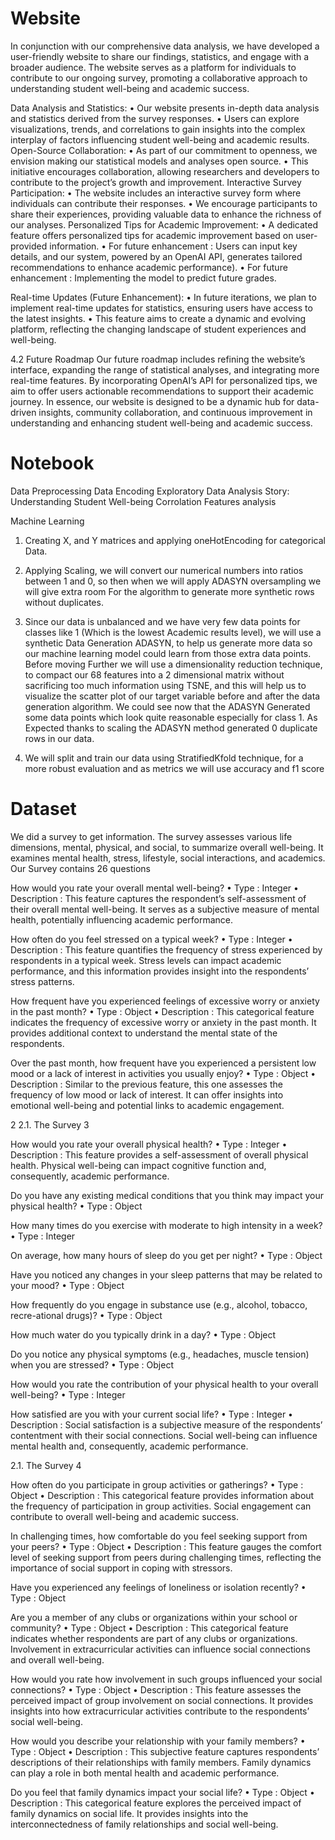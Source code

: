 # Website
In conjunction with our comprehensive data analysis, we have developed a user-friendly website to share our findings, statistics, and engage with a broader audience. The website serves as a platform for individuals to contribute to our ongoing survey, promoting a collaborative approach to understanding student well-being and academic success.

Data Analysis and Statistics:
• Our website presents in-depth data analysis and statistics derived from the survey responses.
• Users can explore visualizations, trends, and correlations to gain insights into the complex interplay of factors influencing student well-being and academic results.
Open-Source Collaboration:
• As part of our commitment to openness, we envision making our statistical models and analyses open source.
• This initiative encourages collaboration, allowing researchers and developers to contribute to the project’s growth and improvement.
Interactive Survey Participation:
• The website includes an interactive survey form where individuals can contribute their responses.
• We encourage participants to share their experiences, providing valuable data to enhance the richness of our analyses.
Personalized Tips for Academic Improvement:
• A dedicated feature offers personalized tips for academic improvement based on user-provided information.
• For future enhancement : Users can input key details, and our system, powered by an OpenAI API, generates tailored recommendations to enhance academic performance).
• For future enhancement : Implementing the model to predict future grades.

Real-time Updates (Future Enhancement):
• In future iterations, we plan to implement real-time updates for statistics, ensuring users have access to the latest insights.
• This feature aims to create a dynamic and evolving platform, reflecting the changing landscape of student experiences and well-being.

4.2 Future Roadmap
Our future roadmap includes refining the website’s interface, expanding the range of statistical analyses, and integrating more real-time features. By incorporating OpenAI’s API for personalized tips, we aim to offer users actionable recommendations to support their academic journey.
In essence, our website is designed to be a dynamic hub for data-driven insights, community collaboration, and continuous improvement in understanding and enhancing student well-being and academic success.

# Notebook

Data Preprocessing
Data Encoding
Exploratory Data Analysis Story:
Understanding Student Well-being
Corrolation
Features analysis

Machine Learning
1. Creating X, and Y matrices and applying oneHotEncoding for categorical Data.

2. Applying Scaling, we will convert our numerical numbers into ratios between 1 and 0, so then when we will apply ADASYN oversampling we will give extra room For the algorithm to generate more synthetic rows without duplicates.

3. Since our data is unbalanced and we have very few data points for classes like 1 (Which is the lowest Academic results level), we will use a synthetic Data Generation ADASYN, to help us generate more data so our machine learning model could learn from those extra data points.
Before moving Further we will use a dimensionality reduction technique, to compact our 68 features into a 2 dimensional matrix without sacrificing too much information using TSNE, and this will help us to visualize the scatter plot of our target variable before and after the data generation algorithm.
We could see now that the ADASYN Generated some data points which look quite reasonable especially for class 1.
As Expected thanks to scaling the ADASYN method generated 0 duplicate rows in our data.

4. We will split and train our data using StratifiedKfold technique, for a more robust evaluation and as metrics we will use accuracy and f1 score

# Dataset

We did a survey to get information. The survey assesses various life dimensions, mental, physical, and social, to summarize overall well-being. It examines mental health, stress, lifestyle, social interactions, and academics. Our Survey contains 26 questions

How would you rate your overall mental well-being?
• Type : Integer
• Description : This feature captures the respondent’s self-assessment of their overall mental well-being. It serves as a subjective measure of mental health, potentially influencing academic performance.

How often do you feel stressed on a typical week?
• Type : Integer
• Description : This feature quantifies the frequency of stress experienced by respondents in a typical week. Stress levels can impact academic performance, and this information provides insight into the respondents’ stress patterns.

How frequent have you experienced feelings of excessive worry or anxiety in the past month?
• Type : Object
• Description : This categorical feature indicates the frequency of excessive worry or anxiety in the past month. It provides additional context to understand the mental state of the respondents.

Over the past month, how frequent have you experienced a persistent low mood or a lack of interest in activities you usually enjoy?
• Type : Object
• Description : Similar to the previous feature, this one assesses the frequency of low mood or lack of interest. It can offer insights into emotional well-being and potential links to academic engagement.

2
2.1. The Survey 3

How would you rate your overall physical health?
• Type : Integer
• Description : This feature provides a self-assessment of overall physical health. Physical well-being can impact cognitive function and, consequently, academic performance.

Do you have any existing medical conditions that you think may impact your physical health?
• Type : Object

How many times do you exercise with moderate to high intensity in a week?
• Type : Integer

On average, how many hours of sleep do you get per night?
• Type : Object

Have you noticed any changes in your sleep patterns that may be related to your mood?
• Type : Object

How frequently do you engage in substance use (e.g., alcohol, tobacco, recre-ational drugs)?
• Type : Object

How much water do you typically drink in a day?
• Type : Object

Do you notice any physical symptoms (e.g., headaches, muscle tension) when you are stressed?
• Type : Object

How would you rate the contribution of your physical health to your overall well-being?
• Type : Integer

How satisfied are you with your current social life?
• Type : Integer
• Description : Social satisfaction is a subjective measure of the respondents’ contentment with their social connections. Social well-being can influence mental health and, consequently, academic performance.

2.1. The Survey 4

How often do you participate in group activities or gatherings?
• Type : Object
• Description : This categorical feature provides information about the frequency of participation in group activities. Social engagement can contribute to overall well-being and academic success.

In challenging times, how comfortable do you feel seeking support from your peers?
• Type : Object
• Description : This feature gauges the comfort level of seeking support from peers during challenging times, reflecting the importance of social support in coping with stressors.

Have you experienced any feelings of loneliness or isolation recently?
• Type : Object

Are you a member of any clubs or organizations within your school or community?
• Type : Object
• Description : This categorical feature indicates whether respondents are part of any clubs or organizations. Involvement in extracurricular activities can influence social connections and overall well-being. 

How would you rate how involvement in such groups influenced your social connections?
• Type : Object
• Description : This feature assesses the perceived impact of group involvement on social connections. It provides insights into how extracurricular activities contribute to the respondents’ social well-being.

How would you describe your relationship with your family members?
• Type : Object
• Description : This subjective feature captures respondents’ descriptions of their relationships with family members. Family dynamics can play a role in both mental health and academic performance.

Do you feel that family dynamics impact your social life?
• Type : Object
• Description : This categorical feature explores the perceived impact of family dynamics on social life. It provides insights into the interconnectedness of family relationships and social well-being.

